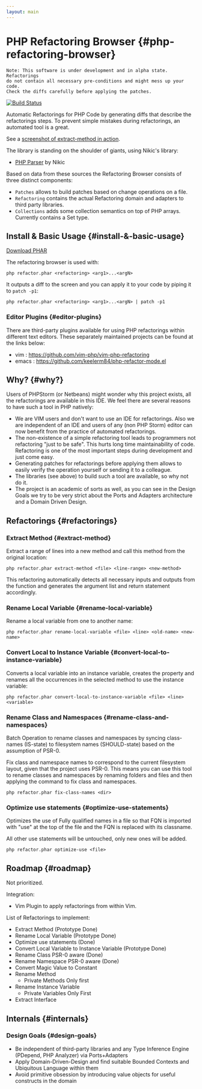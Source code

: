 ```yaml
---
layout: main
---
```

# PHP Refactoring Browser {#php-refactoring-browser}

    Note: This software is under development and in alpha state. Refactorings
    do not contain all necessary pre-conditions and might mess up your code.
    Check the diffs carefully before applying the patches.

[![Build Status](https://travis-ci.org/ShahinSorkh/refactor.phar.png)](https://travis-ci.org/ShahinSorkh/refactor.phar)

Automatic Refactorings for PHP Code by generating diffs that describe
the refactorings steps. To prevent simple mistakes during refactorings, an automated tool
is a great.

See a [screenshot of extract-method in action](docs/extract_method.png).

The library is standing on the shoulder of giants, using Nikic's library:

- [PHP Parser](https://github.com/nikic/PHP-Parser) by Nikic

Based on data from these sources the Refactoring Browser consists of three distinct components:

- `Patches` allows to build patches based on change operations on a file.
- `Refactoring` contains the actual Refactoring domain and adapters to third party libraries.
- `Collections` adds some collection semantics on top of PHP arrays. Currently contains a Set type.

## Install & Basic Usage {#install-&-basic-usage}

[Download PHAR](https://github.com/ShahinSorkh/refactor.phar/releases)

The refactoring browser is used with:

    php refactor.phar <refactoring> <arg1>...<argN>

It outputs a diff to the screen and you can apply it to your code by piping it to `patch -p1`:

    php refactor.phar <refactoring> <arg1>...<argN> | patch -p1

### Editor Plugins {#editor-plugins}

There are third-party plugins available for using PHP refactorings within
different text editors. These separately maintained projects can be found at
the links below:

- vim : https://github.com/vim-php/vim-php-refactoring
- emacs : https://github.com/keelerm84/php-refactor-mode.el

## Why? {#why?}

Users of PHPStorm (or Netbeans) might wonder why this project exists, all the
refactorings are available in this IDE. We feel there are several reasons to have
such a tool in PHP natively:

- We are VIM users and don't want to use an IDE for refactorings. Also we
  are independent of an IDE and users of any (non PHP Storm) editor can now
  benefit from the practice of automated refactorings.
- The non-existence of a simple refactoring tool leads to programmers not
  refactoring "just to be safe". This hurts long time maintainability of code.
  Refactoring is one of the most important steps during development and just come easy.
- Generating patches for refactorings before applying them allows to easily
  verify the operation yourself or sending it to a colleague.
- The libraries (see above) to build such a tool are available, so why not do it.
- The project is an academic of sorts as well, as you can see in the Design Goals
  we try to be very strict about the Ports and Adapters architecture and a Domain
  Driven Design.

## Refactorings {#refactorings}

### Extract Method {#extract-method}

Extract a range of lines into a new method and call this method from the original
location:

    php refactor.phar extract-method <file> <line-range> <new-method>

This refactoring automatically detects all necessary inputs and outputs from the
function and generates the argument list and return statement accordingly.

### Rename Local Variable {#rename-local-variable}

Rename a local variable from one to another name:

    php refactor.phar rename-local-variable <file> <line> <old-name> <new-name>

### Convert Local to Instance Variable {#convert-local-to-instance-variable}

Converts a local variable into an instance variable, creates the property and renames
all the occurrences in the selected method to use the instance variable:

    php refactor.phar convert-local-to-instance-variable <file> <line> <variable>

### Rename Class and Namespaces {#rename-class-and-namespaces}

Batch Operation to rename classes and namespaces by syncing class-names (IS-state)
to filesystem names (SHOULD-state) based on the assumption of PSR-0.

Fix class and namespace names to correspond to the current filesystem layout,
given that the project uses PSR-0. This means you can use this tool to
rename classes and namespaces by renaming folders and files and then applying
the command to fix class and namespaces.

    php refactor.phar fix-class-names <dir>

### Optimize use statements {#optimize-use-statements}

Optimizes the use of Fully qualified names in a file so that FQN is imported with
"use" at the top of the file and the FQN is replaced with its classname.

All other use statements will be untouched, only new ones will be added.

    php refactor.phar optimize-use <file>

## Roadmap {#roadmap}

Not prioritized.

Integration:

- Vim Plugin to apply refactorings from within Vim.

List of Refactorings to implement:

- Extract Method (Prototype Done)
- Rename Local Variable (Prototype Done)
- Optimize use statements (Done)
- Convert Local Variable to Instance Variable (Prototype Done)
- Rename Class PSR-0 aware (Done)
- Rename Namespace PSR-0 aware (Done)
- Convert Magic Value to Constant
- Rename Method
  - Private Methods Only first
- Rename Instance Variable
  - Private Variables Only First
- Extract Interface

## Internals {#internals}

### Design Goals {#design-goals}

- Be independent of third-party libraries and any Type Inference Engine (PDepend, PHP Analyzer) via Ports+Adapters
- Apply Domain-Driven-Design and find suitable Bounded Contexts and Ubiquitous Language within them
- Avoid primitive obsession by introducing value objects for useful constructs in the domain
